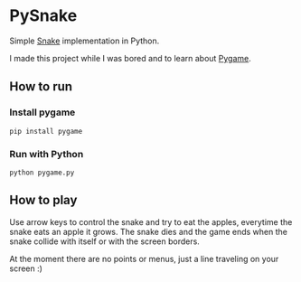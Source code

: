 # PySnake

Simple [Snake](https://en.wikipedia.org/wiki/Snake_(video_game_genre)) implementation in Python.

I made this project while I was bored and to learn about [Pygame](https://www.pygame.org/).

## How to run

### Install pygame
`pip install pygame`

### Run with Python
`python pygame.py`


## How to play

Use arrow keys to control the snake and try to eat the apples, everytime the snake eats an apple it grows.
The snake dies and the game ends when the snake collide with itself or with the screen borders.

At the moment there are no points or menus, just a line traveling on your screen :)
